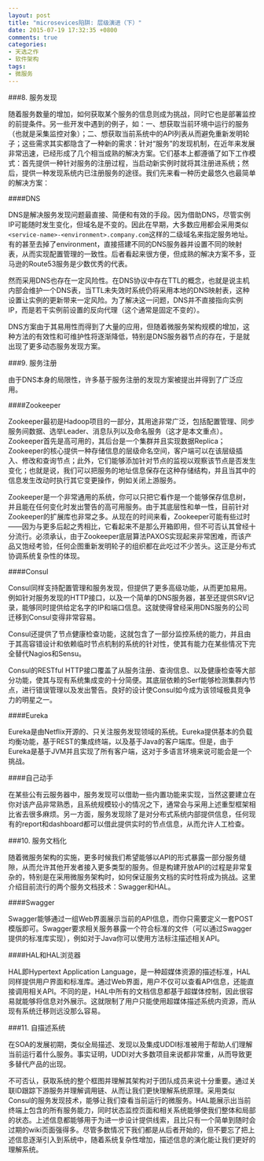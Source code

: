```yaml
---
layout: post
title: "microsevices陷阱: 层级演进（下）"
date: 2015-07-19 17:32:35 +0800
comments: true
categories: 
- 天选之作
- 软件架构
tags:
- 微服务
---
```


###8. 服务发现

随着服务数量的增加，如何获取某个服务的信息则成为挑战，同时它也是部署监控的前提条件。另一些开发中遇到的例子，如：一、想获取当前环境中运行的服务（也就是采集监控对象）；二、想获取当前系统中的API列表从而避免重新发明轮子；这些需求其实都隐含了一种新的需求：针对“服务”的发现机制，在近年来发展非常迅速，已经形成了几个相当成熟的解决方案。它们基本上都遵循了如下工作模式：首先提供一种针对服务的注册过程，当启动新实例时就将其注册进系统；然后，提供一种发现系统内已注册服务的途径。我们先来看一种历史最悠久也最简单的解决方案：

####DNS

DNS是解决服务发现问题最直接、简便和有效的手段。因为借助DNS，尽管实例IP可能随时发生变化，但域名是不变的。因此在早期，大多数应用都会采用类似`<service-name>-<environment>.company.com`这样的二级域名来指定服务地址。有的甚至去掉了environment，直接搭建不同的DNS服务器并设置不同的映射表，从而实现配置管理的一致性。后者看起来很方便，但成熟的解决方案不多，亚马逊的Route53服务是少数优秀的代表。

然而采用DNS也存在一定风险性。在DNS协议中存在TTL的概念，也就是说主机内部会维护一个DNS表，当TTL未失效时系统仍将采用本地的DNS映射表，这种设置让实例的更新带来一定风险。为了解决这一问题，DNS并不直接指向实例IP，而是若干实例前设置的反向代理（这个通常是固定不变的）。

DNS方案由于其易用性而得到了大量的应用，但随着微服务架构规模的增加，这种方法的有效性和可维护性将逐渐降低，特别是DNS服务器节点的存在，于是就出现了更多动态服务发现方案。

###9. 服务注册

由于DNS本身的局限性，许多基于服务注册的发现方案被提出并得到了广泛应用。

####Zookeeper

Zookeeper最初是Hadoop项目的一部分，其用途非常广泛，包括配置管理、同步服务间数据、选举Leader、消息队列以及命名服务（这才是本文重点）。Zookeeper首先是高可用的，其后台是一个集群并且实现数据Replica；Zookeeper的核心提供一种存储信息的层级命名空间，客户端可以在该层级插入、修改和查询节点；此外，它们能够添加针对节点的监视以观察该节点是否发生变化；也就是说，我们可以把服务的地址信息保存在这种存储结构，并且当其中的信息发生改动时执行其它变更操作，例如关闭上游服务。

Zookeeper是一个非常通用的系统，你可以只把它看作是一个能够保存信息树，并且能在任何变化时发出警告的高可用服务。由于其底层性和单一性，目前针对Zookeeper的扩展库也非常之多。从现在的时间来看，Zookeeper可能有些过时——因为与更多后起之秀相比，它看起来不是那么开箱即用，但不可否认其曾经十分流行。必须承认，由于Zookeeper底层算法PAXOS实现起来非常困难，而该产品又饱经考验，任何企图重新发明轮子的组织都在此吃过不少苦头。这正是分布式协调系统复杂性的体现。

####Consul

Consul同样支持配置管理和服务发现，但提供了更多高级功能，从而更加易用。例如针对服务发现的HTTP接口，以及一个简单的DNS服务器，甚至还提供SRV记录，能够同时提供给定名字的IP和端口信息。这就使得曾经采用DNS服务的公司迁移到Consul变得非常容易。

Consul还提供了节点健康检查功能，这就包含了一部分监控系统的能力，并且由于其高容错设计和依赖临时节点机制的系统的针对性，使其有能力在某些情况下完全替代Nagios和Sensu。

Consul的RESTful HTTP接口覆盖了从服务注册、查询信息、以及健康检查等大部分功能，使其与现有系统集成变的十分简便。其底层依赖的Serf能够检测集群内节点，进行错误管理以及发出警告。良好的设计使Consul如今成为该领域极具竞争力的明星之一。

####Eureka

Eureka是由Netflix开源的、只关注服务发现领域的系统。Eureka提供基本的负载均衡功能，基于REST的集成终端，以及基于Java的客户端库。但是，由于Eureka是基于JVM并且实现了所有客户端，这对于多语言环境来说可能会是一个挑战。

####自己动手

在某些公有云服务器中，服务发现可以借助一些内置功能来实现，当然这要建立在你对该产品非常熟悉，且系统规模较小的情况之下，通常会与采用上述重型框架相比省去很多麻烦。另一方面，服务发现除了是对分布式系统内部提供信息，任何现有的report和dashboard都可以借此提供实时的节点信息，从而允许人工检查。

###10. 服务文档化

随着微服务架构的实施，更多时候我们希望能够以API的形式暴露一部分服务缝隙，从而允许其他开发者接入更多类型的服务。但是构建开放API的过程是非常复杂的，特别是在采用微服务架构时，如何保证服务文档的实时性将成为挑战。这里介绍目前流行的两个服务文档技术：Swagger和HAL。

####Swagger

Swagger能够通过一组Web界面展示当前的API信息，而你只需要定义一套POST模版即可。Swagger要求相关服务暴露一个符合标准的文件（可以通过Swagger提供的标准库实现），例如对于Java你可以使用方法标注描述相关API。

####HAL和HAL浏览器

HAL即Hypertext Application Language，是一种超媒体资源的描述标准，HAL同样提供用户界面和标准库。通过Web界面，用户不仅可以查看API信息，还能直接调用相关API。不同的是，HAL中所有的文档信息都基于超媒体控制，因此很容易就能够将信息对外展示。这就限制了用户只能使用超媒体描述系统内资源，而从现有系统迁移则远没那么容易。

###11. 自描述系统

在SOA的发展初期，类似全局描述、发现以及集成UDDI标准被用于帮助人们理解当前运行着什么服务。事实证明，UDDI对大多数项目来说都非常重，从而导致更多替代产品的出现。

不可否认，获取系统的整个框图并理解其架构对于团队成员来说十分重要。通过关联ID跟踪下游服务并理解调用链、从而让我们更快理解系统原理。采用类似Consul的服务发现技术，能够让我们查看当前运行的微服务。HAL能展示出当前终端上包含的所有服务能力，同时状态监控页面和相关系统能够使我们整体和局部的状态。上述信息都能够用于为进一步设计提供线索，且比只有一个简单到随时会过期的wiki页面强得多。尽管多数情况下我们都是从后者开始的，但不要忘了把上述信息逐渐引入到系统中，随着系统复杂性增加，描述信息的演化能让我们更好的理解系统。